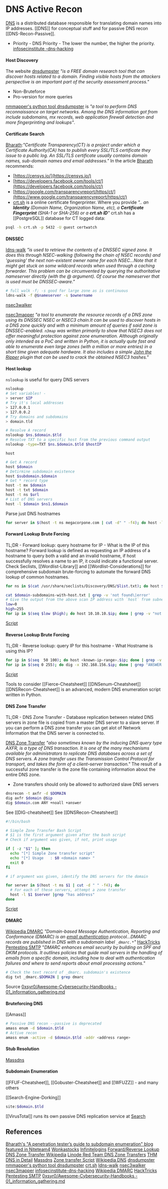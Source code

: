 # DNS Active Recon

[DNS](https://en.wikipedia.org/wiki/Domain_Name_System) is a distributed database responsible for translating domain names into IP addresses. [[DNS]] for conceptual stuff and for passive DNS recon [[DNS-Recon-Passive]].

- Priority - DNS Priority - The lower the number, the higher the priority. [infosecinstitute -dns-hacking](https://resources.infosecinstitute.com/topic/dns-hacking/)

#### Host Discovery

The website [dnsdumpster](https://dnsdumpster.com/) *"is a FREE domain research tool that can discover hosts related to a domain. Finding visible hosts from the attackers perspective is an important part of the security assessment process."*
- Non-Bruteforce
- Pro-version for more queries

[nmmapper's python tool dnsdumpster](https://github.com/nmmapper/dnsdumpster) is *"a tool to perform DNS reconnaissance on target networks. Among the DNS information got from include subdomains, mx records, web application firewall detection and more fingerprinting and lookups"*. 

#### Certificate Search

[Bharath](https://blog.appsecco.com/a-penetration-testers-guide-to-sub-domain-enumeration-7d842d5570f6):*"Certificate Transparency(CT) is a project under which a Certificate Authority(CA) has to publish every SSL/TLS certificate they issue to a public log. An SSL/TLS certificate usually contains domain names, sub-domain names and email addresses."* In the article [Bharath](https://medium.com/@0xbharath?source=---two_column_layout_sidebar----------------------------------) recommends:
- [https://censys.io/](https://censys.io/)
- [https://developers.facebook.com/tools/ct/](https://developers.facebook.com/tools/ct/)
- [https://google.com/transparencyreport/https/ct/](https://www.google.com/transparencyreport/https/ct/)
- [crt.sh](https://crt.sh/) is a online certificate fingerprinter. Where you provide *".. an **Identity** (Domain Name, Organization Name, etc), a **Certificate Fingerprint** (SHA-1 or SHA-256) or a **crt.sh ID**"*
crt.sh has a [[PostgreSQL]] database for CT logged data: 
```bash
psql -h crt.sh -p 5432 -U guest certwatch
```

#### DNSSEC

[ldns-walk](https://linux.die.net/man/1/ldns-walk) *"is used to retrieve the contents of a DNSSEC signed zone. It does this through NSEC-walking (following the chain of NSEC records) and 'guessing' the next non-existent owner name for each NSEC...Note that it might get stuck on some wildcard records when used through a caching forwarder. This problem can be circumvented by querying the authoritative nameserver directly (with the @ argument). Of course the nameserver that is used must be DNSSEC-aware."*

```bash
# full walk -f; -s good for large zone as is continuous 
ldns-walk -f @$nameserver -s $ownername
```

[nsec3walker](https://dnscurve.org/nsec3walker.html)

[nsec3mapper](https://github.com/anonion0/nsec3map) *"a tool to enumerate the resource records of a DNS zone using its DNSSEC NSEC or NSEC3 chain.It can be used to discover hosts in a DNS zone quickly and with a minimum amount of queries if said zone is DNSSEC-enabled. `n3map` was written primarily to show that NSEC3 does not offer meaningful protection against zone enumeration. Although originally only intended as a PoC and written in Python, it is actually quite fast and able to enumerate even large zones (with a million or more entries) in a short time given adequate hardware. It also includes a simple [John the Ripper](https://github.com/openwall/john "John the Ripper (Jumbo)") plugin that can be used to crack the obtained NSEC3 hashes."*

#### Host lookup

`nslookup` is useful for query DNS servers 
```bash
nslookup
# Set variables! - 
> server $IP
# Try it's local addresses
> 127.0.0.1
> 127.0.0.2
# Try domains and subdomains
> domain.tld

# Resolve A record
nslookup $ns.$domain.$tld
# Resolve TXT to a specific host from the previous command output 
nslookup -type=TXT $ns.$domain.$tld $hostIP
```

`host` 
```bash
# Get A record
host $domain
# Detirmine subdomain existence
host $subdomain.$domain
# Get * record type
host -t mx $domain
host -t txt $domain
host -t ns $url 
# List of DNS servers
host -l $domain $ns1.$domain 
```

Parse just DNS hostnames
```bash
for server in $(host -t ns megacorpone.com | cut -d" " -f4); do host -l megacorpone.com $server; done
```

#### Forward Lookup Brute Forcing

TL;DR - Forward lookup: query hostname for IP - What is the IP of this hostname? Forward lookup is defined as requesting an IP address of a hostname to query both a valid and an invalid hostname, if host successfully resolves a name to an IP, it could indicate a functional server. Check Seclists, [[Wordlist-Library]] and [[Wordlist-Considerations]] for comprehensive subdomain brute-forcing to  automate the forward DNS lookup of common hostnames.
```bash
for ns in $(cat /usr/share/seclists/Discovery/DNS/$list.txt); do host $ns.$domain.$tld | tee -a $domain-subdomains-with-host.txt; done

cat $domain-subdomains-with-host.txt | grep -v 'not found\|error'
# Give the output from the above scan IP address with `host` from subnet range from $lowest to $highest  
low=0
high=255
for ip in $(seq $low $high); do host 10.10.10.$ip; done | grep -v "not found"
```
[Script](https://github.com/7RU7H/AllTheHackingScripts/blob/main/bash/forwardDNSLookup.sh)

#### Reverse Lookup Brute Forcing

TL;DR - Reverse lookup: query IP for this hostname - What Hostname is using this IP?
```bash
for ip in $(seq  50 100); do host <known-ip-range>.$ip; done | grep -v "not found"
for ip in $(seq 0 255); do dig -x 192.168.156.$ip; done | grep "ANSWER: 1"
```
[Script](https://github.com/7RU7H/AllTheHackingScripts/blob/main/bash/reverseLookupBruteForcer.sh)

Tools to consider
[[Fierce-Cheatsheet]]
[[DNSenum-Cheatsheet]] 
[[DNSRecon-Cheatsheet]] is an advanced, modern DNS enumeration script written in Python.

#### DNS Zone Transfer

TL;DR - DNS Zone Transfer - Database replication between related DNS servers in zone file is copied from a master DNS server to a slave server. If you can perform a DNS zone transfer you can get alot of Network Information that the DNS server is connected to.

[DNS Zone Transfer](https://en.wikipedia.org/wiki/DNS_zone_transfer) *"also sometimes known by the inducing DNS query type AXFR, is a type of DNS transaction. It is one of the many mechanisms available for administrators to replicate DNS databases across a set of DNS servers. A zone transfer uses the Transmission Control Protocol for transport, and takes the form of a client–server transaction."* The result of a successful zone transfer is the zone file containing information about the entire DNS zone.

- Zone transfers should only be allowed to authorized slave DNS servers

```bash
dnsrecon -t axfr -d $DOMAIN
dig axfr $domain @$ip
dig $domain.com ANY +noall +answer
```
See [[DIG-cheatsheet]]
See [[DNSRecon-Cheatsheet]]

```bash
#!/bin/bash

# Simple Zone Transfer Bash Script
# $1 is the first argument given after the bash script
# Check if argument was given, if not, print usage

if [ -z "$1" ]; then
  echo "[*] Simple Zone transfer script"
  echo "[*] Usage   : $0 <domain name> "
  exit 0
fi

# if argument was given, identify the DNS servers for the domain

for server in $(host -t ns $1 | cut -d " " -f4); do
  # For each of these servers, attempt a zone transfer
  host -l $1 $server |grep "has address"
done
```
[Script](https://github.com/7RU7H/AllTheHackingScripts/blob/main/bash/dnsZoneTransfer.sh)

#### DMARC

[Wikipedia DMARC](https://en.wikipedia.org/wiki/DMARC) *"Domain-based Message Authentication, Reporting and Conformance (DMARC) is an [email authentication](https://en.wikipedia.org/wiki/Email_authentication "Email authentication") protocol...DMARC records are published in DNS with a subdomain label `_dmarc.*`"* [HackTricks Pentesting SMTP](https://book.hacktricks.xyz/network-services-pentesting/pentesting-smtp#dmarc-domain-based-message-authentication-reporting-and-conformance) "*DMARC enhances email security by building on SPF and DKIM protocols. It outlines policies that guide mail servers in the handling of emails from a specific domain, including how to deal with authentication failures and where to send reports about email processing actions.*"
```bash
# Check the text record of _dmarc. subdomain's existence
dig txt _dmarc.$DOMAIN | grep dmarc
```
Source [0xsyr0/Awesome-Cybersecurity-Handbooks - 01_information_gathering.md](https://github.com/0xsyr0/Awesome-Cybersecurity-Handbooks/blob/main/handbooks/01_information_gathering.md) 
#### Bruteforcing DNS

[[Amass]]
```bash
# Passive DNS recon --passive is deprecated
amass enum -d $domain.$tld
# Active recon 
amass enum -active -d $domain.$tld -addr <address range>
```

#### Stub Resolution

[Massdns](https://github.com/blechschmidt/massdns)

#### Subdomain Enumeration

[[FFUF-Cheatsheet]], [[Gobuster-Cheatsheet]] and [[WFUZZ]] - and many others

[[Search-Engine-Dorking]]
```bash
site:$domain.$tld
```

[[VirusTotal]] runs its own passive DNS replication service at [Search](https://www.virustotal.com/gui/home/search)

## References

[Bharath's "A penetration tester’s guide to subdomain enumeration" blog featured in Niteteam4](https://blog.appsecco.com/a-penetration-testers-guide-to-sub-domain-enumeration-7d842d5570f6)
[Wonkastocks](https://pastebin.com/qLitw9eT)
[Infinitelogins](https://infinitelogins.com/2020/12/09/enumerating-dns-port-53/)
[Forward/Reverse Lookup](https://www.mustbegeek.com/understanding-forward-and-reverse-lookup-zones-in-dns/)
[DNS Zone Transfer Wikipedia](https://en.wikipedia.org/wiki/DNS_zone_transfer)
[Linode Red Team DNS Zone Transfers](https://www.linode.com/docs/guides/red-team-reconnaissance-techniques/#dns-zone-transfers)
[THM DNS in Detail](https://tryhackme.com/room/dnsindetail)
[Massdns](https://github.com/blechschmidt/massdns)
[Zone transfer Script](https://github.com/7RU7H/AllTheHackingScripts/blob/main/bash/dnsZoneTransfer.sh)
[Wikipedia DNS](https//en.wikipedia.org/wiki/Domain_Name_System) [dnsdumpster](https//dnsdumpster.com/)
[nmmapper's python tool dnsdumpster](https//github.com/nmmapper/dnsdumpster)
[crt.sh](https//crt.sh/)
[ldns-walk](https//linux.die.net/man/1/ldns-walk)
[nsec3walker](https//dnscurve.org/nsec3walker.html)
[nsec3mapper](https//github.com/anonion0/nsec3map)
[infosecinstitute-dns-hacking](https://resources.infosecinstitute.com/topic/dns-hacking/)
[Wikipedia DMARC](https://en.wikipedia.org/wiki/DMARC)
[HackTricks Pentesting SMTP](https://book.hacktricks.xyz/network-services-pentesting/pentesting-smtp#dmarc-domain-based-message-authentication-reporting-and-conformance) 
[0xsyr0/Awesome-Cybersecurity-Handbooks - 01_information_gathering.md](https://github.com/0xsyr0/Awesome-Cybersecurity-Handbooks/blob/main/handbooks/01_information_gathering.md) 
